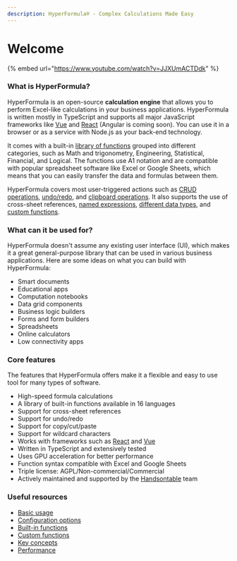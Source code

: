 ```yaml
---
description: HyperFormula® - Complex Calculations Made Easy
---
```


# Welcome

{% embed url="https://www.youtube.com/watch?v=JJXUmACTDdk" %}

### What is HyperFormula?

HyperFormula is an open-source **calculation engine** that allows you to perform Excel-like calculations in your business applications. HyperFormula is written mostly in TypeScript and supports all major JavaScript frameworks like [Vue](framework-integration/integration-with-vue.md) and [React](framework-integration/integration-with-react.md) \(Angular is coming soon\). You can use it in a browser or as a service with Node.js as your back-end technology.

It comes with a built-in [library of functions](formula-reference/built-in-functions.md) grouped into different categories, such as Math and trigonometry, Engineering, Statistical, Financial, and Logical. The functions use A1 notation and are compatible with popular spreadsheet software like Excel or Google Sheets, which means that you can easily transfer the data and formulas between them.

HyperFormula covers most user-triggered actions such as [CRUD operations](data-operations/crud-operations.md), [undo/redo](data-operations/undo-redo.md), and [clipboard operations](data-operations/clipboard-operations.md). It also supports the use of cross-sheet references, [named expressions](formula-reference/named-ranges.md), [different data types](formula-reference/types-of-data.md), and [custom functions](advanced-topics/creating-custom-functions.md).

### What can it be used for?

HyperFormula doesn't assume any existing user interface \(UI\), which makes it a great general-purpose library that can be used in various business applications. Here are some ideas on what you can build with HyperFormula:

* Smart documents
* Educational apps
* Computation notebooks
* Data grid components
* Business logic builders
* Forms and form builders
* Spreadsheets
* Online calculators
* Low connectivity apps

### Core features

The features that HyperFormula offers make it a flexible and easy to use tool for many types of software.

* High-speed formula calculations
* A library of built-in functions available in 16 languages
* Support for cross-sheet references
* Support for undo/redo
* Support for copy/cut/paste
* Support for wildcard characters
* Works with frameworks such as [React](framework-integration/integration-with-react.md) and [Vue](framework-integration/integration-with-vue.md)
* Written in TypeScript and extensively tested
* Uses GPU acceleration for better performance
* Function syntax compatible with Excel and Google Sheets
* Triple license: AGPL/Non-commercial/Commercial
* Actively maintained and supported by the [Handsontable](https://handsontable.com/) team

### Useful resources

* [Basic usage](getting-started/basic-usage.md)
* [Configuration options](getting-started/configuration-options.md)
* [Built-in functions](formula-reference/built-in-functions.md)
* [Custom functions](advanced-topics/creating-custom-functions.md)
* [Key concepts](advanced-topics/key-concepts.md)
* [Performance](advanced-topics/performance.md)


